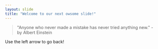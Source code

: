```yaml
---
layout: slide
title: "Welcome to our next owsome slide!"
---
```

>"Anyone who never made a mistake has never tried anything new." - by Albert Einstein

Use the left arrow to go back!
